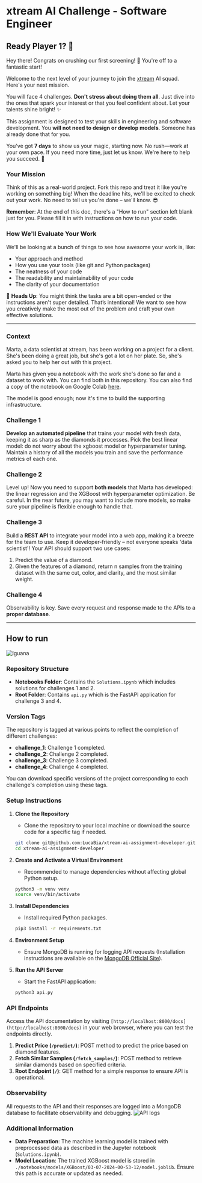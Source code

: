 # xtream AI Challenge - Software Engineer

## Ready Player 1? 🚀

Hey there! Congrats on crushing our first screening! 🎉 You're off to a fantastic start!

Welcome to the next level of your journey to join the [xtream](https://xtreamers.io) AI squad. Here's your next mission.

You will face 4 challenges. **Don't stress about doing them all**. Just dive into the ones that spark your interest or that you feel confident about. Let your talents shine bright! ✨

This assignment is designed to test your skills in engineering and software development. You **will not need to design or develop models**. Someone has already done that for you. 

You've got **7 days** to show us your magic, starting now. No rush—work at your own pace. If you need more time, just let us know. We're here to help you succeed. 🤝

### Your Mission
[comment]: # (Well, well, well. Nice to see you around! You found an Easter Egg! Put the picture of an iguana at the beginning of the "How to Run" section, just to let us know. And have fun with the challenges! 🦎)

Think of this as a real-world project. Fork this repo and treat it like you're working on something big! When the deadline hits, we'll be excited to check out your work. No need to tell us you're done – we'll know. 😎

**Remember**: At the end of this doc, there's a "How to run" section left blank just for you. Please fill it in with instructions on how to run your code.

### How We'll Evaluate Your Work

We'll be looking at a bunch of things to see how awesome your work is, like:

* Your approach and method
* How you use your tools (like git and Python packages)
* The neatness of your code
* The readability and maintainability of your code
* The clarity of your documentation

🚨 **Heads Up**: You might think the tasks are a bit open-ended or the instructions aren't super detailed. That’s intentional! We want to see how you creatively make the most out of the problem and craft your own effective solutions.

---

### Context

Marta, a data scientist at xtream, has been working on a project for a client. She's been doing a great job, but she's got a lot on her plate. So, she's asked you to help her out with this project.

Marta has given you a notebook with the work she's done so far and a dataset to work with. You can find both in this repository.
You can also find a copy of the notebook on Google Colab [here](https://colab.research.google.com/drive/1ZUg5sAj-nW0k3E5fEcDuDBdQF-IhTQrd?usp=sharing).

The model is good enough; now it's time to build the supporting infrastructure.

### Challenge 1

**Develop an automated pipeline** that trains your model with fresh data, keeping it as sharp as the diamonds it processes. 
Pick the best linear model: do not worry about the xgboost model or hyperparameter tuning. 
Maintain a history of all the models you train and save the performance metrics of each one.

### Challenge 2

Level up! Now you need to support **both models** that Marta has developed: the linear regression and the XGBoost with hyperparameter optimization. 
Be careful. 
In the near future, you may want to include more models, so make sure your pipeline is flexible enough to handle that.

### Challenge 3

Build a **REST API** to integrate your model into a web app, making it a breeze for the team to use. Keep it developer-friendly – not everyone speaks 'data scientist'! 
Your API should support two use cases:
1. Predict the value of a diamond.
2. Given the features of a diamond, return n samples from the training dataset with the same cut, color, and clarity, and the most similar weight.

### Challenge 4

Observability is key. Save every request and response made to the APIs to a **proper database**.

---

## How to run
![Iguana](images/iguana.png)

### Repository Structure

- **Notebooks Folder**: Contains the `Solutions.ipynb` which includes solutions for challenges 1 and 2. 
- **Root Folder**: Contains `api.py` which is the FastAPI application for challenge 3 and 4.

### Version Tags
The repository is tagged at various points to reflect the completion of different challenges:
- **challenge_1**: Challenge 1 completed.
- **challenge_2**: Challenge 2 completed.
- **challenge_3**: Challenge 3 completed.
- **challenge_4**: Challenge 4 completed.

You can download specific versions of the project corresponding to each challenge's completion using these tags.

### Setup Instructions

1. **Clone the Repository**
   - Clone the repository to your local machine or download the source code for a specific tag if needed.
   ```bash
   git clone git@github.com:LucaBia/xtream-ai-assignment-developer.git
   cd xtream-ai-assignment-developer
   ```

2. **Create and Activate a Virtual Environment**
   - Recommended to manage dependencies without affecting global Python setup.
   ```bash
   python3 -m venv venv
   source venv/bin/activate
   ```

3. **Install Dependencies**
   - Install required Python packages.
   ```bash
   pip3 install -r requirements.txt
   ```

4. **Environment Setup**
   - Ensure MongoDB is running for logging API requests (Installation instructions are available on the [MongoDB Official Site](https://www.mongodb.com/try/download/community)).

5. **Run the API Server**
   - Start the FastAPI application:
   ```bash
   python3 api.py
   ```

### API Endpoints

Access the API documentation by visiting `[http://localhost:8000/docs](http://localhost:8000/docs)` in your web browser, where you can test the endpoints directly.

1. **Predict Price (`/predict/`)**: POST method to predict the price based on diamond features.
2. **Fetch Similar Samples (`/fetch_samples/`)**: POST method to retrieve similar diamonds based on specified criteria.
3. **Root Endpoint (`/`)**: GET method for a simple response to ensure API is operational.

### Observability

All requests to the API and their responses are logged into a MongoDB database to facilitate observability and debugging.
![API logs](images/mongologs.png)

### Additional Information

- **Data Preparation**: The machine learning model is trained with preprocessed data as described in the Jupyter notebook (`Solutions.ipynb`).
- **Model Location**: The trained XGBoost model is stored in `./notebooks/models/XGBoost/03-07-2024-00-53-12/model.joblib`. Ensure this path is accurate or updated as needed.


